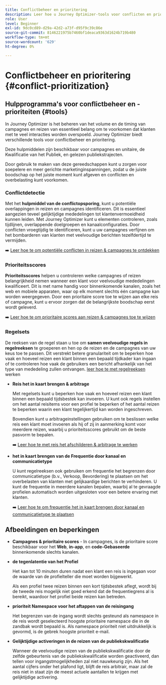 ```yaml
---
title: Conflictbeheer en prioritering
description: Leer hoe u Journey Optimizer-tools voor conflicten en prioritering kunt gebruiken.
role: User
level: Beginner
exl-id: 9dc0cd89-d29a-42d2-a73f-d95f9c39c86e
source-git-commit: 8146221975b7460bf1deaca9363d1624b719b480
workflow-type: tm+mt
source-wordcount: '629'
ht-degree: 0%

---
```


# Conflictbeheer en prioritering {#conflict-prioritization}

## Hulpprogramma&#39;s voor conflictbeheer en -prioriteiten {#tools}

In Journey Optimizer is het beheren van het volume en de timing van campagnes en reizen van essentieel belang om te voorkomen dat klanten met te veel interacties worden overspoeld. Journey Optimizer biedt verschillende tools voor conflictbeheer en prioritering.

Deze hulpmiddelen zijn beschikbaar voor campagnes en unitaire, de Kwalificatie van het Publiek, en gelezen publiekstrajecten.

Door gebruik te maken van deze gereedschappen kunt u zorgen voor soepelere en meer gerichte marketinginspanningen, zodat u de juiste boodschap op het juiste moment kunt afgeven en conflicten en overbelasting kunt voorkomen.

### Conflictdetectie

Met het **hulpmiddel van de conflictopsporing**, kunt u potentiële overlappingen in reizen en campagnes identificeren. Dit is essentieel aangezien teveel gelijktijdige mededelingen tot klantenvermoeidheid kunnen leiden. Met Journey Optimizer kunt u elementen controleren, zoals tijdlijnen, overlappende doelgroepen en kanaalconfiguraties. Door conflicten vroegtijdig te identificeren, kunt u uw campagnes verfijnen om het bombarderen van klanten met veelvoudige berichten tezelfdertijd te vermijden.

➡️ [ Leer hoe te om potentiële conflicten in reizen &amp; campagnes te ontdekken ](conflicts.md)

### Prioriteitsscores

**Prioriteitsscores** helpen u controleren welke campagnes of reizen belangrijkheid nemen wanneer een klant voor veelvoudige mededelingen kwalificeert. Dit is met name handig voor binnenkomende kanalen, zoals het web en mobiele apparaten, waar op elk moment slechts één campagne kan worden weergegeven. Door een prioritaire score toe te wijzen aan elke reis of campagne, kunt u ervoor zorgen dat de belangrijkste boodschap eerst wordt geleverd.

➡️ [ Leer hoe te om prioritaire scores aan reizen &amp; campagnes toe te wijzen ](priority-scores.md)

### Regelsets

De reeksen van de regel staan u toe om **samen veelvoudige regels in regelreeksen** te groeperen en hen op de reizen en de campagnes van uw keus toe te passen. Dit verstrekt betere granulariteit om te beperken hoe vaak en hoeveel reizen een klant binnen een bepaald tijdkader kan ingaan of te controleren hoe vaak de gebruikers een bericht afhankelijk van het type van mededeling zullen ontvangen. [ leer hoe te met regelreeksen ](../conflict-prioritization/rule-sets.md) werken

* **Reis het in kaart brengen &amp; arbitrage**

  Met regelsets kunt u beperken hoe vaak en hoeveel reizen een klant binnen een bepaald tijdsbestek kan invoeren. U kunt ook regels instellen om het aantal reisitems voor een profiel te beperken of het aantal reizen te beperken waarin een klant tegelijkertijd kan worden ingeschreven.

  Bovendien kunt u arbitrageinstellingen gebruiken om te beslissen welke reis een klant moet invoeren als hij of zij in aanmerking komt voor meerdere reizen, waarbij u prioriteitsscores gebruikt om de beste pasvorm te bepalen.

  ➡️ [ Leer hoe te met reis het afschilderen &amp; arbitrage te werken ](journey-capping.md)

* **het in kaart brengen van de Frequentie door kanaal en communicatietype**

  U kunt regelreeksen ook gebruiken om frequentie het begrenzen door communicatietype (b.v., Verkoop, Bevordering) te plaatsen om het overbelasten van klanten met gelijkaardige berichten te verhinderen. U kunt de frequentie in meerdere kanalen bepalen, waarbij al te gevraagde profielen automatisch worden uitgesloten voor een betere ervaring met klanten.

  ➡️ [ Leer hoe te om frequentie het in kaart brengen door kanaal en communicatietype te plaatsen ](../conflict-prioritization/channel-capping.md)

## Afbeeldingen en beperkingen

* **Campagnes &amp; prioritaire scores** - In campagnes, is de prioritaire score beschikbaar voor het **Web**, **in-app**, en **code-Gebaseerde** binnenkomende slechts kanalen.

* **de tegenlatentie van het Profiel**

  Het kan tot 10 minuten duren nadat een klant een reis is ingegaan voor de waarde van de profielteller die moet worden bijgewerkt.

  Als een profiel twee reizen binnen een kort tijdsbestek aflegt, wordt bij de tweede reis mogelijk niet goed erkend dat de frequentiegrens al is bereikt, waardoor het profiel beide reizen kan betreden.

* **prioriteit Namespace voor het aftappen van de reisingang**

  Het begrenzen van de ingang wordt slechts gesteund als namespace in de reis wordt geselecteerd hoogste prioritaire namespace die in de zandbak wordt bepaald is. Als namespace prioriteit niet uitdrukkelijk is gevormd, is de gebrek hoogste prioriteit e-mail.

* **Gelijktijdige activeringen in de reizen van de publiekskwalificatie**

  Wanneer de veelvoudige reizen van de publiekskwalificatie door de zelfde gebeurtenis van de publiekskwalificatie worden geactiveerd, dan tellen voor ingangstmogelijkheden zal niet nauwkeurig zijn. Als het aantal cijfers onder het plafond ligt, blijft de reis arbitrair, maar zal de reis niet in staat zijn de meest actuele aantallen te krijgen met gelijktijdige activering.
